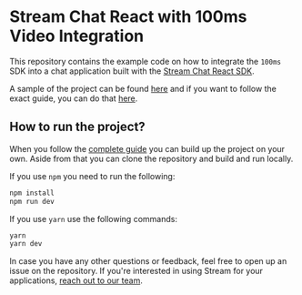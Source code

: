 # Stream Chat React with 100ms Video Integration

This repository contains the example code on how to integrate the `100ms` SDK into a chat application built with the [Stream Chat React SDK](https://getstream.io/chat/docs/sdk/react/).

A sample of the project can be found [here](https://vimeo.com/757168791) and if you want to follow the exact guide, you can do that [here](https://getstream.io/chat/docs/sdk/react/custom-code-examples/video-integration-100ms/).

## How to run the project?

When you follow the [complete guide](https://getstream.io/chat/docs/sdk/react/custom-code-examples/video-integration-100ms/) you can build up the project on your own. Aside from that you can clone the repository and build and run locally.

If you use `npm` you need to run the following:

```bash
npm install
npm run dev
```

If you use `yarn` use the following commands:

```bash
yarn
yarn dev
```

In case you have any other questions or feedback, feel free to open up an issue on the repository. If you're interested in using Stream for your applications, [reach out to our team](mailto:sales@getstream.io).
